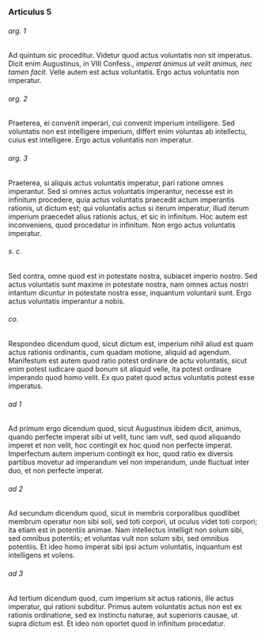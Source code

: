 ### Articulus 5

###### arg. 1
Ad quintum sic proceditur. Videtur quod actus voluntatis non sit imperatus. Dicit enim Augustinus, in VIII Confess., *imperat animus ut velit animus, nec tamen facit*. Velle autem est actus voluntatis. Ergo actus voluntatis non imperatur.

###### arg. 2
Praeterea, ei convenit imperari, cui convenit imperium intelligere. Sed voluntatis non est intelligere imperium, differt enim voluntas ab intellectu, cuius est intelligere. Ergo actus voluntatis non imperatur.

###### arg. 3
Praeterea, si aliquis actus voluntatis imperatur, pari ratione omnes imperantur. Sed si omnes actus voluntatis imperantur, necesse est in infinitum procedere, quia actus voluntatis praecedit actum imperantis rationis, ut dictum est; qui voluntatis actus si iterum imperatur, illud iterum imperium praecedet alius rationis actus, et sic in infinitum. Hoc autem est inconveniens, quod procedatur in infinitum. Non ergo actus voluntatis imperatur.

###### s. c.
Sed contra, omne quod est in potestate nostra, subiacet imperio nostro. Sed actus voluntatis sunt maxime in potestate nostra, nam omnes actus nostri intantum dicuntur in potestate nostra esse, inquantum voluntarii sunt. Ergo actus voluntatis imperantur a nobis.

###### co.
Respondeo dicendum quod, sicut dictum est, imperium nihil aliud est quam actus rationis ordinantis, cum quadam motione, aliquid ad agendum. Manifestum est autem quod ratio potest ordinare de actu voluntatis, sicut enim potest iudicare quod bonum sit aliquid velle, ita potest ordinare imperando quod homo velit. Ex quo patet quod actus voluntatis potest esse imperatus.

###### ad 1
Ad primum ergo dicendum quod, sicut Augustinus ibidem dicit, animus, quando perfecte imperat sibi ut velit, tunc iam vult, sed quod aliquando imperet et non velit, hoc contingit ex hoc quod non perfecte imperat. Imperfectum autem imperium contingit ex hoc, quod ratio ex diversis partibus movetur ad imperandum vel non imperandum, unde fluctuat inter duo, et non perfecte imperat.

###### ad 2
Ad secundum dicendum quod, sicut in membris corporalibus quodlibet membrum operatur non sibi soli, sed toti corpori, ut oculus videt toti corpori; ita etiam est in potentiis animae. Nam intellectus intelligit non solum sibi, sed omnibus potentiis; et voluntas vult non solum sibi, sed omnibus potentiis. Et ideo homo imperat sibi ipsi actum voluntatis, inquantum est intelligens et volens.

###### ad 3
Ad tertium dicendum quod, cum imperium sit actus rationis, ille actus imperatur, qui rationi subditur. Primus autem voluntatis actus non est ex rationis ordinatione, sed ex instinctu naturae, aut superioris causae, ut supra dictum est. Et ideo non oportet quod in infinitum procedatur.

